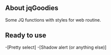 ## About jqGoodies
Some JQ functions with styles for web routine.

## Ready to use
-[Pretty select]
-[Shadow alert (or anything else)]
